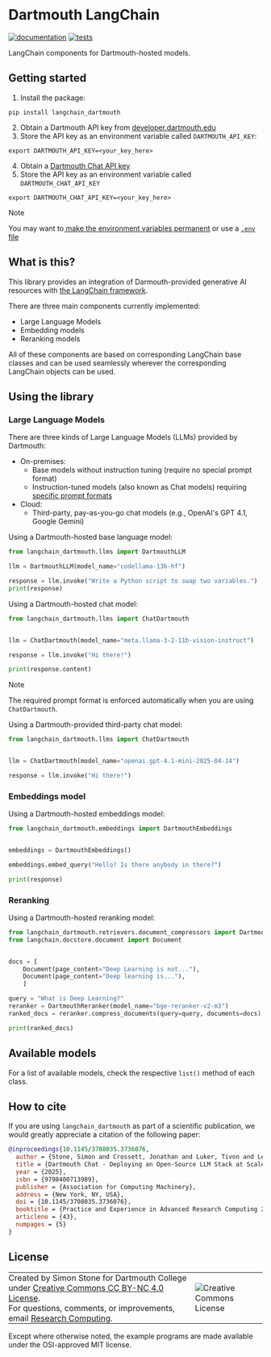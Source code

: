 # Dartmouth LangChain

[![documentation](https://github.com/Dartmouth-Libraries/langchain-dartmouth/actions/workflows/docs.yml/badge.svg)](https://github.com/Dartmouth-Libraries/langchain-dartmouth/actions/workflows/docs.yml) [![tests](https://github.com/Dartmouth-Libraries/langchain-dartmouth/actions/workflows/pytest.yml/badge.svg)](https://github.com/Dartmouth-Libraries/langchain-dartmouth/actions/workflows/pytest.yml)

LangChain components for Dartmouth-hosted models.

## Getting started

1. Install the package:

```
pip install langchain_dartmouth
```

2. Obtain a Dartmouth API key from [developer.dartmouth.edu](https://developer.dartmouth.edu/)
3. Store the API key as an environment variable called `DARTMOUTH_API_KEY`:
```
export DARTMOUTH_API_KEY=<your_key_here>
```
4. Obtain a [Dartmouth Chat API key ](https://rcweb.dartmouth.edu/~d20964h/2024-12-11-dartmouth-chat-api/api_key/)
5. Store the API key as an environment variable called `DARTMOUTH_CHAT_API_KEY`
```
export DARTMOUTH_CHAT_API_KEY=<your_key_here>
```

> [!NOTE]
> You may want to[ make the environment variables permanent](https://www3.ntu.edu.sg/home/ehchua/programming/howto/Environment_Variables.html) or use a [`.env` file](https://saurabh-kumar.com/python-dotenv/)


## What is this?

This library provides an integration of Darmouth-provided generative AI resources with [the LangChain framework](https://python.langchain.com/v0.1/docs/get_started/introduction).

There are three main components currently implemented:

- Large Language Models
- Embedding models
- Reranking models

All of these components are based on corresponding LangChain base classes and can be used seamlessly wherever the corresponding LangChain objects can be used.

## Using the library

### Large Language Models

There are three kinds of Large Language Models (LLMs) provided by Dartmouth:

- On-premises:
  - Base models without instruction tuning (require no special prompt format)
  - Instruction-tuned models (also known as Chat models) requiring [specific prompt formats](https://llama.meta.com/docs/model-cards-and-prompt-formats/meta-llama-3/)
- Cloud:
  - Third-party, pay-as-you-go chat models (e.g., OpenAI's GPT 4.1, Google Gemini)

Using a Dartmouth-hosted base language model:

```python
from langchain_dartmouth.llms import DartmouthLLM

llm = DartmouthLLM(model_name="codellama-13b-hf")

response = llm.invoke("Write a Python script to swap two variables.")
print(response)
```

Using a Dartmouth-hosted chat model:

```python
from langchain_dartmouth.llms import ChatDartmouth


llm = ChatDartmouth(model_name="meta.llama-3-2-11b-vision-instruct")

response = llm.invoke("Hi there!")

print(response.content)
```
> [!NOTE]
> The required prompt format is enforced automatically when you are using `ChatDartmouth`.

Using a Dartmouth-provided third-party chat model:

```python
from langchain_dartmouth.llms import ChatDartmouth


llm = ChatDartmouth(model_name="openai.gpt-4.1-mini-2025-04-14")

response = llm.invoke("Hi there!")
```

### Embeddings model

Using a Dartmouth-hosted embeddings model:

```python
from langchain_dartmouth.embeddings import DartmouthEmbeddings


embeddings = DartmouthEmbeddings()

embeddings.embed_query("Hello? Is there anybody in there?")

print(response)
```

### Reranking

Using a Dartmouth-hosted reranking model:

```python
from langchain_dartmouth.retrievers.document_compressors import DartmouthReranker
from langchain.docstore.document import Document


docs = [
    Document(page_content="Deep Learning is not..."),
    Document(page_content="Deep learning is..."),
    ]

query = "What is Deep Learning?"
reranker = DartmouthReranker(model_name="bge-reranker-v2-m3")
ranked_docs = reranker.compress_documents(query=query, documents=docs)

print(ranked_docs)
```


## Available models

For a list of available models, check the respective `list()` method of each class.


## How to cite

If you are using `langchain_dartmouth` as part of a scientific publication, we would greatly appreciate a citation of the following paper:

```bibtex
@inproceedings{10.1145/3708035.3736076,
  author = {Stone, Simon and Crossett, Jonathan and Luker, Tivon and Leligdon, Lora and Cowen, William and Darabos, Christian},
  title = {Dartmouth Chat - Deploying an Open-Source LLM Stack at Scale},
  year = {2025},
  isbn = {9798400713989},
  publisher = {Association for Computing Machinery},
  address = {New York, NY, USA},
  doi = {10.1145/3708035.3736076},
  booktitle = {Practice and Experience in Advanced Research Computing 2025: The Power of Collaboration},
  articleno = {43},
  numpages = {5}
}
```


## License
<table >
<tbody>
  <tr>
    <td style="padding:0px;border-width:0px;vertical-align:center">
    Created by Simon Stone for Dartmouth College under <a href="https://creativecommons.org/licenses/by/4.0/">Creative Commons CC BY-NC 4.0 License</a>.<br>For questions, comments, or improvements, email <a href="mailto:research.computing@dartmouth.edu">Research Computing</a>.
    </td>
    <td style="padding:0 0 0 1em;border-width:0px;vertical-align:center"><img alt="Creative Commons License" src="https://i.creativecommons.org/l/by/4.0/88x31.png"/></td>
  </tr>
</tbody>
</table>

Except where otherwise noted, the example programs are made available under the OSI-approved MIT license.
